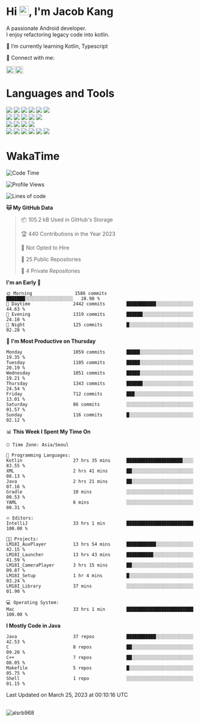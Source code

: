 # Hi <img src="https://media.giphy.com/media/hvRJCLFzcasrR4ia7z/giphy.gif" width="25px">, I'm Jacob Kang
A passionate Android developer.
</br>
I enjoy refactoring legacy code into kotlin.

🌱 I’m currently learning Kotlin, Typescript

🤝 Connect with me:

<a href="https://www.linkedin.com/in/minkyu-kang-b7477b1b2/"><img align="left" src="https://raw.githubusercontent.com/yushi1007/yushi1007/main/images/linkedin.svg" alt="Minkyu Kang | LinkedIn" width="21px"/></a>
<a href="https://www.instagram.com/_jacob_kang/"><img align="left" src="https://raw.githubusercontent.com/yushi1007/yushi1007/main/images/instagram.svg" alt="Jacob Kang | Instagram" width="21px"/></a>

</br>

# Languages and Tools

<div align="left">
<img src="https://img.shields.io/badge/java-007396?logo=java&logoColor=white"/>
<img src="https://img.shields.io/badge/kotlin-7F52FF?logo=kotlin&logoColor=white"/>
<img src="https://img.shields.io/badge/python-3776AB?logo=python&logoColor=white"/>
<img src="https://img.shields.io/badge/bash shell-4EAA25?logo=gnubash&logoColor=white"/>
<img src="https://img.shields.io/badge/c-A8B9CC?logo=c&logoColor=white"/>
<img src="https://img.shields.io/badge/c++-00599C?logo=c%2b%2b&logoColor=white"/>
</div>
<div align="left">
<img src="https://img.shields.io/badge/git-F05032?logo=git&logoColor=white"/>
<img src="https://img.shields.io/badge/github-181717?logo=github&logoColor=white"/>
<img src="https://img.shields.io/badge/mysql-4479A1?logo=mysql&logoColor=white"/>
<img src="https://img.shields.io/badge/sqlite-003B57?logo=sqlite&logoColor=white"/>
<img src="https://img.shields.io/badge/amazon AWS-232F3E?logo=amazonaws&logoColor=white"/>
</div>
<div align="left">
<img src="https://img.shields.io/badge/android-3DDC84?logo=android&logoColor=white"/>
<img src="https://img.shields.io/badge/linux-FCC624?logo=linux&logoColor=white"/>
<img src="https://img.shields.io/badge/flask-000000?logo=flask&logoColor=white"/>
<img src="https://img.shields.io/badge/arduino-00979D?logo=arduino&logoColor=white"/>
</div>
<div align="left">
<img src="https://img.shields.io/badge/slack-4A154B?logo=slack&logoColor=white"/>
<img src="https://img.shields.io/badge/notion-000000?logo=notion&logoColor=white"/>
<img src="https://img.shields.io/badge/jira-0052CC?logo=jira&logoColor=white"/>
<img src="https://img.shields.io/badge/postman-FF6C37?logo=postman&logoColor=white"/>
<img src="https://img.shields.io/badge/intellij-000000?logo=intellijidea&logoColor=white"/>
<img src="https://img.shields.io/badge/pycharm-000000?logo=pycharm&logoColor=white"/>
</div>

# WakaTime

<!--START_SECTION:waka-->
![Code Time](http://img.shields.io/badge/Code%20Time-2%2C239%20hrs%2037%20mins-blue)

![Profile Views](http://img.shields.io/badge/Profile%20Views-0-blue)

![Lines of code](https://img.shields.io/badge/From%20Hello%20World%20I%27ve%20Written-2.5%20million%20lines%20of%20code-blue)

**🐱 My GitHub Data** 

> 📦 105.2 kB Used in GitHub's Storage 
 > 
> 🏆 440 Contributions in the Year 2023
 > 
> 🚫 Not Opted to Hire
 > 
> 📜 25 Public Repositories 
 > 
> 🔑 4 Private Repositories 
 > 
**I'm an Early 🐤** 

```text
🌞 Morning                1586 commits        ███████░░░░░░░░░░░░░░░░░░   28.98 % 
🌆 Daytime                2442 commits        ███████████░░░░░░░░░░░░░░   44.63 % 
🌃 Evening                1319 commits        ██████░░░░░░░░░░░░░░░░░░░   24.10 % 
🌙 Night                  125 commits         █░░░░░░░░░░░░░░░░░░░░░░░░   02.28 % 
```
📅 **I'm Most Productive on Thursday** 

```text
Monday                   1059 commits        █████░░░░░░░░░░░░░░░░░░░░   19.35 % 
Tuesday                  1105 commits        █████░░░░░░░░░░░░░░░░░░░░   20.19 % 
Wednesday                1051 commits        █████░░░░░░░░░░░░░░░░░░░░   19.21 % 
Thursday                 1343 commits        ██████░░░░░░░░░░░░░░░░░░░   24.54 % 
Friday                   712 commits         ███░░░░░░░░░░░░░░░░░░░░░░   13.01 % 
Saturday                 86 commits          ░░░░░░░░░░░░░░░░░░░░░░░░░   01.57 % 
Sunday                   116 commits         █░░░░░░░░░░░░░░░░░░░░░░░░   02.12 % 
```


📊 **This Week I Spent My Time On** 

```text
🕑︎ Time Zone: Asia/Seoul

💬 Programming Languages: 
Kotlin                   27 hrs 35 mins      █████████████████████░░░░   83.55 % 
XML                      2 hrs 41 mins       ██░░░░░░░░░░░░░░░░░░░░░░░   08.13 % 
Java                     2 hrs 21 mins       ██░░░░░░░░░░░░░░░░░░░░░░░   07.16 % 
Gradle                   10 mins             ░░░░░░░░░░░░░░░░░░░░░░░░░   00.53 % 
YAML                     6 mins              ░░░░░░░░░░░░░░░░░░░░░░░░░   00.31 % 

🔥 Editors: 
IntelliJ                 33 hrs 1 min        █████████████████████████   100.00 % 

🐱‍💻 Projects: 
LM18I_AuxPlayer          13 hrs 54 mins      ███████████░░░░░░░░░░░░░░   42.15 % 
LM18I_Launcher           13 hrs 43 mins      ██████████░░░░░░░░░░░░░░░   41.59 % 
LM18I_CameraPlayer       3 hrs 15 mins       ██░░░░░░░░░░░░░░░░░░░░░░░   09.87 % 
LM18I_Setup              1 hr 4 mins         █░░░░░░░░░░░░░░░░░░░░░░░░   03.24 % 
LM18I_Library            37 mins             ░░░░░░░░░░░░░░░░░░░░░░░░░   01.90 % 

💻 Operating System: 
Mac                      33 hrs 1 min        █████████████████████████   100.00 % 
```

**I Mostly Code in Java** 

```text
Java                     37 repos            ███████████░░░░░░░░░░░░░░   42.53 % 
C                        8 repos             ██░░░░░░░░░░░░░░░░░░░░░░░   09.20 % 
C++                      7 repos             ██░░░░░░░░░░░░░░░░░░░░░░░   08.05 % 
Makefile                 5 repos             █░░░░░░░░░░░░░░░░░░░░░░░░   05.75 % 
Shell                    1 repo              ░░░░░░░░░░░░░░░░░░░░░░░░░   01.15 % 
```




 Last Updated on March 25, 2023 at 00:10:16 UTC
<!--END_SECTION:waka-->

</br>

<div align="left">
<img align="left" src="https://github-readme-stats.vercel.app/api/top-langs?username=alsrb968&show_icons=true&locale=en&layout=compact&theme=dark" alt="alsrb968" />
</div>
